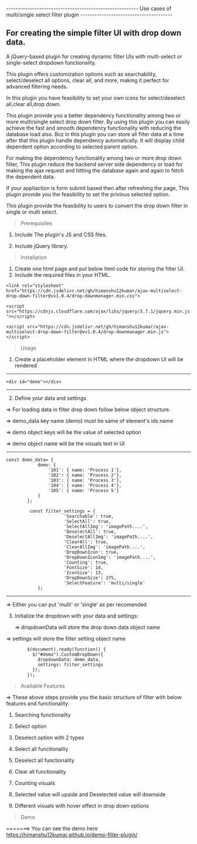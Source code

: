 -------------------------------------------------------- Use cases of multi/single select filter plugin ---------------------------------------

For creating the simple filter UI with drop down data.
--------------------------------------------------------------------
A jQuery-based plugin for creating dynamic filter UIs with multi-select or single-select dropdown functionality.

This plugin offers customization options such as searchability, select/deselect all options, clear all, and more, making it perfect for advanced filtering needs.

In this plugin you have feasibility to set your own icons for select/deselect all,clear all,drop down.

This plugin provide you a better dependency functionality among two or more multi/single select drop down filter. By using this plugin you can easily achieve the fast and smooth dependency functionality with reducing the database load also. Bcz in this plugin you can store all filter data at a time after that this plugin handle dependency automatically. It will display child dependent option according to selected parent option.

For making the dependency functionality among two or more drop down filter, This plugin reduce the backend server side dependency or load for making the ajax request and hitting the database again and again to fetch the dependent data.

If your appliaction is form submit based then after refreshing the page, This plugin provide you the feasibility to set the privious selected option.

This plugin provide the feasibility to users to convert the drop down filter in single or multi select.

> Prerequisites

1) Include The plugin's JS and CSS files.

2) Include jQuery library.

> Installation

1) Create one html page and put below html code for storing the filter UI.
2) Include the required files in your HTML.

`<link rel="stylesheet" href="https://cdn.jsdelivr.net/gh/himanshu12kumar/ajax-multiselect-drop-down-filter@vv1.0.4/drop-downmanager.min.css">`

`<script src="https://cdnjs.cloudflare.com/ajax/libs/jquery/3.7.1/jquery.min.js"></script>`

`<script src="https://cdn.jsdelivr.net/gh/himanshu12kumar/ajax-multiselect-drop-down-filter@vv1.0.4/drop-downmanager.min.js"></script>`

> Usage

1) Create a placeholder element in HTML where the dropdown UI will be rendered
   
------------------------------
	<div id="demo"></div>
------------------------------

2) Define your data and settings
   
=> For loading data in filter drop down follow below object structure.

=> demo_data key name (demo) must be same of element's ids name

=> demo object keys will be the value of selected option

=> demo object name will be the visuals text in UI

------------------------------------------------------------------
	const demo_data= {
                demo: {    
                    '101': { name: 'Process 1'},   
                    '102': { name: 'Process 2'},    
                    '103': { name: 'Process 3'},
                    '104': { name: 'Process 4'},
                    '105': { name: 'Process 5'}
                }
            };
            
             const filter_settings = { 
                          'Searchable': true,
                          'SelectAll': true,
                          'SelectAllImg': 'imagePath....',
                          'DeselectAll': true,
                          'DeselectAllImg': 'imagePath....',
                          'ClearAll': true,
                          'ClearAllImg': 'imagePath....',
                          'DropDownIcon': true,
                          'DropDownIconImg': 'imagePath....',
                          'Counting': true,
                          'FontSize': 14,
                          'IconSize': 13,
                          'DropDownSize': 275,
                          'SelectFeature': 'multi/single'     
                };
---------------------------------------------------------------------------------

=> Either you can put 'multi' or 'single' as per recomended

3) Initialize the dropdown with your data and settings:

	=> dropdownData will store the drop down data object name

  => settings will store the filter setting object name
  
          	$(document).ready(function() {
              $("#demo").CustomDropDown({
                dropdownData: demo_data,
                settings: filter_settings
              });
            });
    
> Available Features

=> These above steps provide you the basic structure of filter with below features and functionality.
	
  1. Searching functionality
	
  2. Select option
	
  3. Deselect option with 2 types
	
  4. Select all functionality
	
  5. Deselect all functionality
	
  6. Clear all functionality
	
  7. Counting visuals
	
  8. Selected value will upside and Deselected value will downside
	
  9. Different visuals with hover effect in drop down options

> Demo

=======> You can see the demo here
https://himanshu12kumar.github.io/demo-filter-plugin/

 
